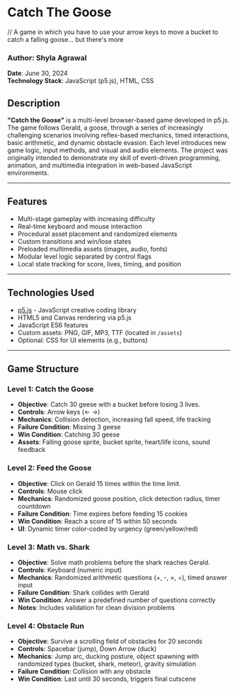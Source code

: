 # Catch The Goose
// A game in which you have to use your arrow keys to move a bucket to catch a falling goose... but there's more

### **Author**: Shyla Agrawal  
**Date**: June 30, 2024  
**Technology Stack**: JavaScript (p5.js), HTML, CSS

## Description
**"Catch the Goose"** is a multi-level browser-based game developed in p5.js. The game follows Gerald, a goose, through a series of 
increasingly challenging scenarios involving reflex-based mechanics, timed interactions, basic arithmetic, and dynamic obstacle 
evasion. Each level introduces new game logic, input methods, and visual and audio elements. The project was originally intended to 
demonstrate my skill of event-driven programming, animation, and multimedia integration in web-based JavaScript environments.

---

## Features
- Multi-stage gameplay with increasing difficulty
- Real-time keyboard and mouse interaction
- Procedural asset placement and randomized elements
- Custom transitions and win/lose states
- Preloaded multimedia assets (images, audio, fonts)
- Modular level logic separated by control flags
- Local state tracking for score, lives, timing, and position

---

## Technologies Used

- [p5.js](https://p5js.org/) - JavaScript creative coding library
- HTML5 and Canvas rendering via p5.js
- JavaScript ES6 features
- Custom assets: PNG, GIF, MP3, TTF (located in `/assets`)
- Optional: CSS for UI elements (e.g., buttons)

---

## Game Structure

### Level 1: Catch the Goose
- **Objective**: Catch 30 geese with a bucket before losing 3 lives.
- **Controls**: Arrow keys (← →)
- **Mechanics**: Collision detection, increasing fall speed, life tracking
- **Failure Condition**: Missing 3 geese
- **Win Condition**: Catching 30 geese
- **Assets**: Falling goose sprite, bucket sprite, heart/life icons, sound feedback

### Level 2: Feed the Goose
- **Objective**: Click on Gerald 15 times within the time limit.
- **Controls**: Mouse click
- **Mechanics**: Randomized goose position, click detection radius, timer countdown
- **Failure Condition**: Time expires before feeding 15 cookies
- **Win Condition**: Reach a score of 15 within 50 seconds
- **UI**: Dynamic timer color-coded by urgency (green/yellow/red)

### Level 3: Math vs. Shark
- **Objective**: Solve math problems before the shark reaches Gerald.
- **Controls**: Keyboard (numeric input)
- **Mechanics**: Randomized arithmetic questions (+, -, ×, ÷), timed answer input
- **Failure Condition**: Shark collides with Gerald
- **Win Condition**: Answer a predefined number of questions correctly 
- **Notes**: Includes validation for clean division problems

### Level 4: Obstacle Run
- **Objective**: Survive a scrolling field of obstacles for 20 seconds
- **Controls**: Spacebar (jump), Down Arrow (duck)
- **Mechanics**: Jump arc, ducking posture, object spawning with randomized types (bucket, shark, meteor), gravity simulation
- **Failure Condition**: Collision with any obstacle
- **Win Condition**: Last until 30 seconds, triggers final cutscene

